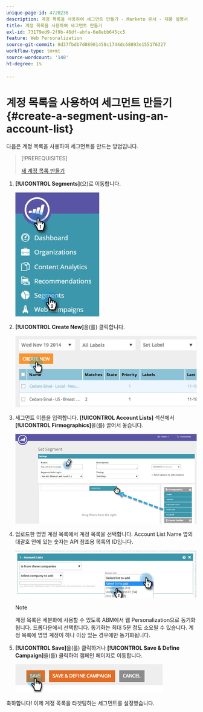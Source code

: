 ```yaml
---
unique-page-id: 4720236
description: 계정 목록을 사용하여 세그먼트 만들기 - Marketo 문서 - 제품 설명서
title: 계정 목록을 사용하여 세그먼트 만들기
exl-id: 73179ed9-2f9b-46df-abfa-6e8ebb645cc5
feature: Web Personalization
source-git-commit: 0d37fbdb7d08901458c1744dc68893e155176327
workflow-type: tm+mt
source-wordcount: '148'
ht-degree: 1%

---
```


# 계정 목록을 사용하여 세그먼트 만들기 {#create-a-segment-using-an-account-list}

다음은 계정 목록을 사용하여 세그먼트를 만드는 방법입니다.

>[!PREREQUISITES]
>
>[새 계정 목록 만들기](/help/marketo/product-docs/target-account-management/target/account-lists.md)

1. **[!UICONTROL Segments]**(으)로 이동합니다.

   ![](assets/new-dropdown-segments-hand-no-account-list.jpg)

1. **[!UICONTROL Create New]**&#x200B;을(를) 클릭합니다.

   ![](assets/image2014-11-19-19-3a33-3a47.png)

1. 세그먼트 이름을 입력합니다. **[!UICONTROL Account Lists]** 섹션에서 **[!UICONTROL Firmographics]**&#x200B;을(를) 끌어서 놓습니다.

   ![](assets/set-segment-hands.jpg)

1. 업로드한 명명 계정 목록에서 계정 목록을 선택합니다. Account List Name 옆의 대괄호 안에 있는 숫자는 API 참조용 목록의 ID입니다.

   ![](assets/select-list-for-segment-hands.jpg)

   >[!NOTE]
   >
   >계정 목록은 세분화에 사용할 수 있도록 ABM에서 웹 Personalization으로 동기화됩니다. 드롭다운에서 선택합니다. 동기화는 최대 5분 정도 소요될 수 있습니다. 계정 목록에 명명 계정이 하나 이상 있는 경우에만 동기화됩니다.

1. **[!UICONTROL Save]**&#x200B;을(를) 클릭하거나 **[!UICONTROL Save & Define Campaign]**&#x200B;을(를) 클릭하여 캠페인 페이지로 이동합니다.

   ![](assets/image2014-11-19-19-3a48-3a20.png)

축하합니다! 이제 계정 목록을 타겟팅하는 세그먼트를 설정했습니다.
